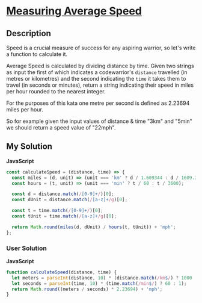# [Measuring Average Speed](https://www.codewars.com/kata/57b365f81fae8a0571000142)

## Description

Speed is a crucial measure of success for any aspiring warrior, so let's write a function to calculate it.

Average Speed is calculated by dividing distance by time. Given two strings as input the first of which indicates a codewarrior's `distance` travelled (in metres or kilometres) and the second indicating the `time` it takes them to travel (in seconds or minutes), return a string indicating their speed in miles per hour rounded to the nearest integer.

For the purposes of this kata one metre per second is defined as 2.23694 miles per hour.

So for example given the input values of distance & time "3km" and "5min" we should return a speed value of "22mph".

## My Solution

**JavaScript**

```js
const calculateSpeed = (distance, time) => {
  const miles = (d, unit) => (unit === 'km' ? d / 1.609344 : d / 1609.344);
  const hours = (t, unit) => (unit === 'min' ? t / 60 : t / 3600);

  const d = distance.match(/[0-9]+/)[0];
  const dUnit = distance.match(/[a-z]+/g)[0];

  const t = time.match(/[0-9]+/)[0];
  const tUnit = time.match(/[a-z]+/g)[0];

  return Math.round(miles(d, dUnit) / hours(t, tUnit)) + 'mph';
};
```

### User Solution

**JavaScript**

```js
function calculateSpeed(distance, time) {
  let meters = parseInt(distance, 10) * (distance.match(/km$/) ? 1000 : 1);
  let seconds = parseInt(time, 10) * (time.match(/min$/) ? 60 : 1);
  return Math.round((meters / seconds) * 2.23694) + 'mph';
}
```
